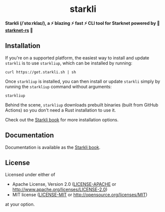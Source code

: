 <p align="center">
  <h1 align="center">starkli</h1>
</p>

**Starkli (/ˈstɑːrklaɪ/), a :zap: blazing :zap: fast :zap: CLI tool for Starknet powered by :crab: [starknet-rs](https://github.com/xJonathanLEI/starknet-rs) :crab:**

## Installation

If you're on a supported platform, the easiest way to install and update `starkli` is to use `starkliup`, which can be installed by running:

```console
curl https://get.starkli.sh | sh
```

Once `starkliup` is installed, you can then install or update `starkli` simply by running the `starkliup` command without arguments:

```console
starkliup
```

Behind the scene, `starkliup` downloads prebuilt binaries (built from GitHub Actions) so you don't need a Rust installation to use it.

Check out the [Starkli book](https://book.starkli.rs/installation) for more installation options.

## Documentation

Documentation is available as the [Starkli book](https://book.starkli.rs/).

## License

Licensed under either of

- Apache License, Version 2.0 ([LICENSE-APACHE](./LICENSE-APACHE) or <http://www.apache.org/licenses/LICENSE-2.0>)
- MIT license ([LICENSE-MIT](./LICENSE-MIT) or <http://opensource.org/licenses/MIT>)

at your option.
